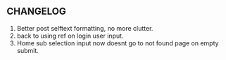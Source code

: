 ## CHANGELOG

1. Better post selftext formatting, no more clutter.
2. back to using ref on login user input.
3. Home sub selection input now doesnt go to not found page on empty submit.
